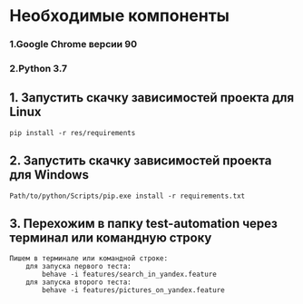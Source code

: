 <h1>Необходимые компоненты</h1>
    <h3>1.Google Chrome версии 90</h3>
    <h3>2.Python 3.7</h3>
<h2>1. Запустить скачку зависимостей проекта для Linux</h2>

    pip install -r res/requirements

<h2>2. Запустить скачку зависимостей проекта для Windows</h2>
    
    Path/to/python/Scripts/pip.exe install -r requirements.txt

<h2>3. Перехожим в папку test-automation через терминал или командную строку</h2>
    
    Пишем в терминале или командной строке:
        для запуска первого теста:
            behave -i features/search_in_yandex.feature
        для запуска второго теста:
            behave -i features/pictures_on_yandex.feature
